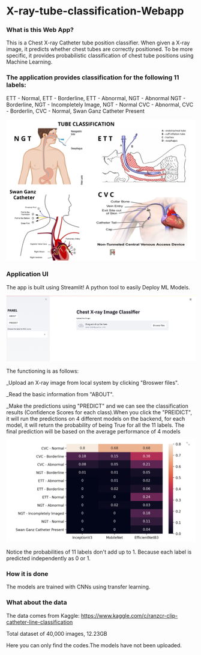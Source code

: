 # X-ray-tube-classification-Webapp

### What is this Web App?

This is a Chest X-ray Catheter tube position classifier. When given a X-ray image, it predicts whether chest tubes are correctly positioned.
To be more specific, it provides probabilistic classification of chest tube positions using Machine Learning.

### The application provides classification for the following 11 labels:

ETT - Normal, ETT - Borderline, ETT - Abnormal, NGT - Abnormal
NGT - Borderline, NGT - Incompletely Image, NGT - Normal
CVC - Abnormal, CVC - Borderlin, CVC - Normal, Swan Ganz Catheter Present

![TUBE](https://github.com/salil-7295/Kaggle-RANZCR-Clip-Challenge/blob/main/Catheter%20Tube%20_Classes.jpg)

### Application UI

The app is built using Streamlit! A python tool to easily Deploy ML Models. 

![UI-FRONT](https://github.com/salil-7295/Kaggle-RANZCR-Clip-Challenge/blob/main/UI_Front.png) 

The functioning is as follows: 

_Upload an X-ray image from local system by clicking "Broswer files".

_Read the basic information from "ABOUT".

_Make the predictions using "PREDICT" and we can see the classification results (Confidence Scores for each class).When you click the "PREIDICT", it will run the predictions on 4 different models on the backend, for each model, it will return the probability of being True for all the 11 labels. The final prediction will be based on the average performance of 4 models

![Result](https://github.com/salil-7295/Kaggle-RANZCR-Clip-Challenge/blob/main/Predictions.png)

Notice the probabilities of 11 labels don't add up to 1. Because each label is predicted independently as 0 or 1.

### How it is done
The models are trained with CNNs using transfer learning.

### What about the data
The data comes from Kaggle: https://www.kaggle.com/c/ranzcr-clip-catheter-line-classification

Total dataset of 40,000 images, 12.23GB

Here you can only find the codes.The models have not been uploaded. 


